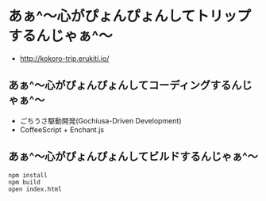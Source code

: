 あぁ^～心がぴょんぴょんしてトリップするんじゃぁ^～
===========================================

* http://kokoro-trip.erukiti.io/

あぁ^〜心がぴょんぴょんしてコーディングするんじゃぁ^〜
-----------------------------------------------

* ごちうさ駆動開発(Gochiusa-Driven Development)
* CoffeeScript + Enchant.js

あぁ^〜心がぴょんぴょんしてビルドするんじゃぁ^〜
------------------------------------------

```
npm install
npm build
open index.html
```


